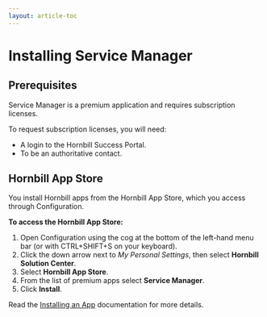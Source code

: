 ```yaml
---
layout: article-toc
---
```

# Installing Service Manager

## Prerequisites
Service Manager is a premium application and requires subscription licenses.  

To request subscription licenses, you will need:
* A login to the Hornbill Success Portal.
* To be an authoritative contact.

## Hornbill App Store

You install Hornbill apps from the Hornbill App Store, which you access through Configuration.

**To access the Hornbill App Store:**
1. Open Configuration using the cog at the bottom of the left-hand menu bar (or with CTRL+SHIFT+S on your keyboard).
1. Click the down arrow next to *My Personal Settings*, then select **Hornbill Solution Center**.
1. Select **Hornbill App Store**.
1. From the list of premium apps select **Service Manager**.
1. Click **Install**.

Read the [Installing an App](/esp-config/getting-started/installing-an-app) documentation for more details.